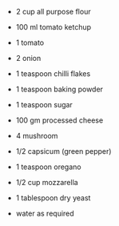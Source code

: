 - 2 cup all purpose flour
- 100 ml tomato ketchup
- 1 tomato
- 2 onion
- 1 teaspoon chilli flakes
- 1 teaspoon baking powder
- 1 teaspoon sugar

- 100 gm processed cheese
- 4 mushroom
- 1/2 capsicum (green pepper)
- 1 teaspoon oregano
- 1/2 cup mozzarella
- 1 tablespoon dry yeast
- water as required